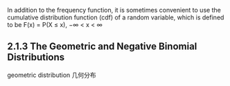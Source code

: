 In addition to the frequency function, it is sometimes convenient to use the
cumulative distribution function (cdf) of a random variable, which is defined to be
F(x) = P(X ≤ x), −∞ < x < ∞

## 2.1.3 The Geometric and Negative Binomial Distributions
geometric distribution 几何分布
